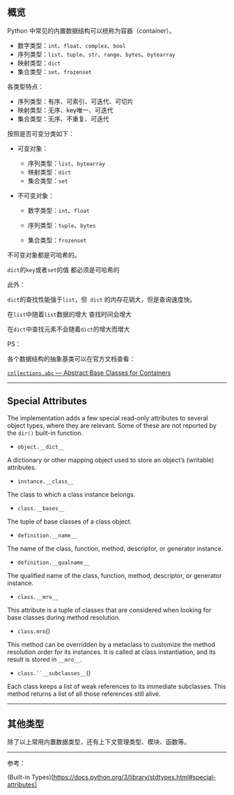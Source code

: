 ## 概览

Python 中常见的内置数据结构可以统称为容器（container）。

* 数字类型：`int`、`float`、`complex`、`bool`
* 序列类型：`list`、`tuple`、`str`、`range`、`bytes`、`bytearray`
* 映射类型：`dict`
* 集合类型：`set`、`frozenset`

各类型特点：

* 序列类型：有序、可索引、可迭代、可切片
* 映射类型：无序、key唯一、可迭代
* 集合类型：无序、不重复、可迭代

按照是否可变分类如下：

* 可变对象：
  * 序列类型：`list`、`bytearray`
  * 映射类型：`dict`
  * 集合类型：`set`

* 不可变对象：

  * 数字类型：`int`、`float`

  * 序列类型：`tuple`、`bytes`

  * 集合类型：`frozenset`

不可变对象都是可哈希的。

`dict`的`key`或者`set`的值 都必须是可哈希的


此外：

`dict`的查找性能强于`list`，但` dict` 的内存花销大，但是查询速度快。


在`list`中随着`list`数据的增大 查找时间会增大

在`dict`中查找元素不会随着`dict`的增大而增大

PS：

各个数据结构的抽象基类可以在官方文档查看：

[`collections.abc` — Abstract Base Classes for Containers](https://docs.python.org/3/library/collections.abc.html)

***

## Special Attributes

The implementation adds a few special read-only attributes to several object types, where they are relevant.  Some of these are not reported by the `dir()` built-in function.

-  `object.__dict__`

  A dictionary or other mapping object used to store an object’s (writable) attributes. 

-  `instance.__class__`

  The class to which a class instance belongs. 

-  `class.__bases__`

  The tuple of base classes of a class object. 

-  `definition.__name__`

  The name of the class, function, method, descriptor, or generator instance. 

-  `definition.__qualname__`

  The qualified name of the class, function, method, descriptor, or generator instance.  

-  `class.__mro__`

  This attribute is a tuple of classes that are considered when looking for base classes during method resolution. 

-  `class.mro`()

  This method can be overridden by a metaclass to customize the method resolution order for its instances.  It is called at class instantiation, and its result is stored in `__mro__`. 

-  `class.``__subclasses__`()

  Each class keeps a list of weak references to its immediate subclasses.  This method returns a list of all those references still alive. 

***

## 其他类型

除了以上常用内置数据类型，还有上下文管理类型、模块、函数等。

***

参考：

(Built-in Types)[https://docs.python.org/3/library/stdtypes.html#special-attributes]

